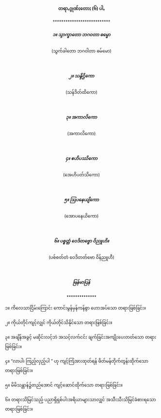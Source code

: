 <h4 style="text-align:center">တရာꩻဂွုဏ်ႏတောႏ (၆) ပါꩻ</h4>
<p style="text-align:center">***************************</p>

<h5 style="text-align:center">၁။ သွာက္ခာတော ဘဂဝတာ ဓမ္မော</h5>
<p style="text-align:center">(သွက်ခါတော ဘဂဝါတာ ဓမ်မော)</p>
<br>
<h5 style="text-align:center">၂။ သန္ဒိဌိကော</h5>
<p style="text-align:center">(သန်ဒိတ်ထိကော)</p>
<br>
<h5 style="text-align:center">၃။ အကာလိကော</h5>
<p style="text-align:center">(အကာလိကော)</p>
<br>
<h5 style="text-align:center">၄။ ဧဟိပဿိကော</h5>
<p style="text-align:center">(အေဟိပတ်သိကော)</p>
<br>
<h5 style="text-align:center">၅။ ဩပနေယျိကော</h5>
<p style="text-align:center">(အောပနေယိကော)</p>
<br>
<h5 style="text-align:center">၆။ ပစ္စတ္တံ ဝေဒိတဗ္ဗော ဝိညူဟိ။</h5>
<p style="text-align:center">(ပစ်စတ်တံ ဝေဒိတတ်ဗော ဝိန်ညူဟီ)</p><br>

<h5 style="text-align:center">မြန်မာပြန်</h5>
<p style="text-align:center">**************</p>
၁။ ကိလေသာငြိမ်းကြောင်း ကောင်းမွန်မှန်ကန်စွာ ဟောအပ်သော တရားဖြစ်ခြင်း။<br><br>
၂။ ကိုယ်တိုင်ကျင့်လျှင် ကိုယ်တိုင်သိနိုင်သော တရားဖြစ်ခြင်း။<br><br>
၃။ အချိန်အခွင့် မဆိုင်းလင့်ဘဲ အသင့်လက်ငင်း ချက်ခြင်းအကျိုးပေးတတ်သော တရားဖြစ်ခြင်း။<br><br>
၄။ “လာပါ၊ ကြည့်လှည့်ပါ ” ဟု ကျင့်ကြံအားထုတ်ရန် ဖိတ်မန်တိုက်တွန်းထိုက်သော တရားဖြစ်ခြင်း။<br><br>
၅။ မိမိသန္တာန်၌တည်အောင် ကျင့်ဆောင်ထိုက်သော တရားဖြစ်ခြင်း။<br><br>
၆။ တရားသိမြင်သည့် ပညာရှိရှစ်ပါးအရိယာများသာလျှင် အသီးသီးသိမြင်ခံစားရသော တရားဖြစ်ခြင်း။<br>